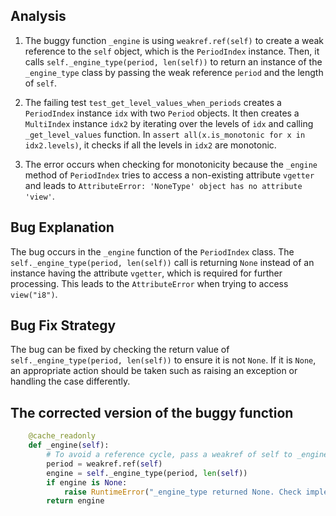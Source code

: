 ## Analysis
1. The buggy function `_engine` is using `weakref.ref(self)` to create a weak reference to the `self` object, which is the `PeriodIndex` instance. Then, it calls `self._engine_type(period, len(self))` to return an instance of the `_engine_type` class by passing the weak reference `period` and the length of `self`.
   
2. The failing test `test_get_level_values_when_periods` creates a `PeriodIndex` instance `idx` with two `Period` objects. It then creates a `MultiIndex` instance `idx2` by iterating over the levels of `idx` and calling `_get_level_values` function. In `assert all(x.is_monotonic for x in idx2.levels)`, it checks if all the levels in `idx2` are monotonic.
   
3. The error occurs when checking for monotonicity because the `_engine` method of `PeriodIndex` tries to access a non-existing attribute `vgetter` and leads to `AttributeError: 'NoneType' object has no attribute 'view'`.

## Bug Explanation
The bug occurs in the `_engine` function of the `PeriodIndex` class. The `self._engine_type(period, len(self))` call is returning `None` instead of an instance having the attribute `vgetter`, which is required for further processing. This leads to the `AttributeError` when trying to access `view("i8")`.

## Bug Fix Strategy
The bug can be fixed by checking the return value of `self._engine_type(period, len(self))` to ensure it is not `None`. If it is `None`, an appropriate action should be taken such as raising an exception or handling the case differently.

## The corrected version of the buggy function
```python
    @cache_readonly
    def _engine(self):
        # To avoid a reference cycle, pass a weakref of self to _engine_type.
        period = weakref.ref(self)
        engine = self._engine_type(period, len(self))
        if engine is None:
            raise RuntimeError("_engine_type returned None. Check implementation.")
        return engine
```
